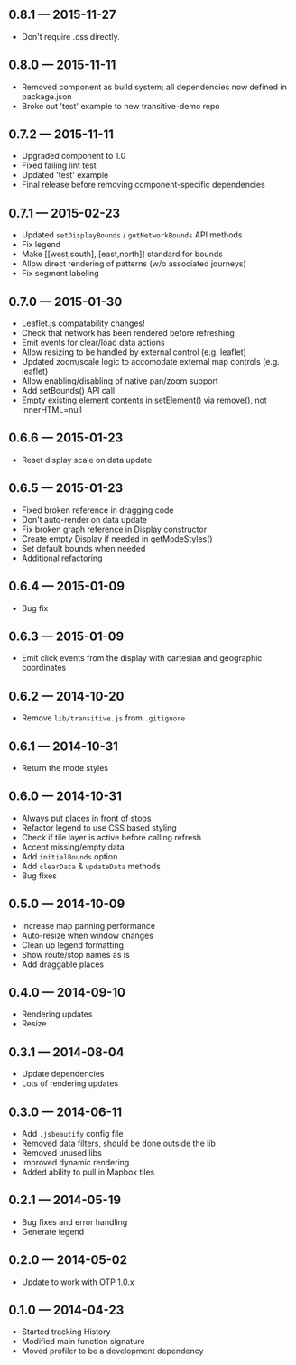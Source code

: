 
## 0.8.1 — 2015-11-27

* Don't require .css directly.

## 0.8.0 — 2015-11-11

* Removed component as build system; all dependencies now defined in package.json
* Broke out 'test' example to new transitive-demo repo

## 0.7.2 — 2015-11-11

* Upgraded component to 1.0
* Fixed failing lint test
* Updated 'test' example
* Final release before removing component-specific dependencies

## 0.7.1 — 2015-02-23

* Updated `setDisplayBounds` / `getNetworkBounds` API methods
* Fix legend
* Make [[west,south], [east,north]] standard for bounds
* Allow direct rendering of patterns (w/o associated journeys)
* Fix segment labeling

## 0.7.0 — 2015-01-30

* Leaflet.js compatability changes!
* Check that network has been rendered before refreshing
* Emit events for clear/load data actions
* Allow resizing to be handled by external control (e.g. leaflet)
* Updated zoom/scale logic to accomodate external map controls (e.g. leaflet)
* Allow enabling/disabling of native pan/zoom support
* Add setBounds() API call
* Empty existing element contents in setElement() via remove(), not innerHTML=null

## 0.6.6 — 2015-01-23

* Reset display scale on data update

## 0.6.5 — 2015-01-23

* Fixed broken reference in dragging code
* Don't auto-render on data update
* Fix broken graph reference in Display constructor
* Create empty Display if needed in getModeStyles()
* Set default bounds when needed
* Additional refactoring

## 0.6.4 — 2015-01-09

* Bug fix

## 0.6.3 — 2015-01-09

* Emit click events from the display with cartesian and geographic coordinates

## 0.6.2 — 2014-10-20

* Remove `lib/transitive.js` from `.gitignore`

## 0.6.1 — 2014-10-31

* Return the mode styles

## 0.6.0 — 2014-10-31

* Always put places in front of stops
* Refactor legend to use CSS based styling
* Check if tile layer is active before calling refresh
* Accept missing/empty data
* Add `initialBounds` option
* Add `clearData` & `updateData` methods
* Bug fixes

## 0.5.0 — 2014-10-09

* Increase map panning performance
* Auto-resize when window changes
* Clean up legend formatting
* Show route/stop names as is
* Add draggable places

## 0.4.0 — 2014-09-10

* Rendering updates
* Resize

## 0.3.1 — 2014-08-04

* Update dependencies
* Lots of rendering updates

## 0.3.0 — 2014-06-11

* Add `.jsbeautify` config file
* Removed data filters, should be done outside the lib
* Removed unused libs
* Improved dynamic rendering
* Added ability to pull in Mapbox tiles

## 0.2.1 — 2014-05-19

* Bug fixes and error handling
* Generate legend

## 0.2.0 — 2014-05-02

* Update to work with OTP 1.0.x

## 0.1.0 — 2014-04-23

* Started tracking History
* Modified main function signature
* Moved profiler to be a development dependency
